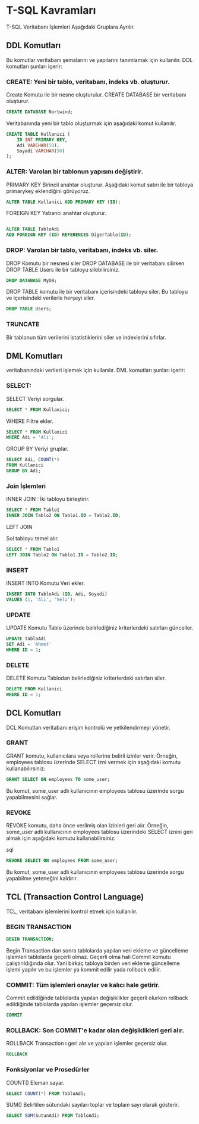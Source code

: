 

# T-SQL Kavramları


T-SQL Veritabanı İşlemleri Aşağıdaki Gruplara Ayrılır.

## DDL Komutları  

Bu komutlar veritabanı şemalarını ve yapılarını tanımlamak için kullanılır. DDL komutları şunları içerir:

### CREATE: Yeni bir tablo, veritabanı, indeks vb. oluşturur.

Create Komutu ile bir nesne oluşturulur. CREATE DATABASE bir veritabanı oluşturur.

```sql
CREATE DATABASE Nortwind;
```

Veritabanında yeni bir tablo oluşturmak için aşağıdaki komut kullanılır.

```sql
CREATE TABLE Kullanici (
    ID INT PRIMARY KEY,
    Adi VARCHAR(50),
    Soyadi VARCHAR(50)
);
```

### ALTER: Varolan bir tablonun yapısını değiştirir.

PRIMARY KEY  Birincil anahtar oluşturur. Aşağıdaki komut satırı ile bir tabloya primarykey eklendiğini görüyoruz.

```sql
ALTER TABLE Kullanici ADD PRIMARY KEY (ID);
```

FOREIGN KEY  Yabancı anahtar oluşturur.

```sql

ALTER TABLE TabloAdi
ADD FOREIGN KEY (ID) REFERENCES DigerTablo(ID);
```


### DROP: Varolan bir tablo, veritabanı, indeks vb. siler.

DROP Komutu bir nesnesi siler DROP DATABASE ile bir veritabanı silirken  DROP TABLE Users ile bir tabloyu silebilirsiniz.

```sql
DROP DATABASE MyDB;
```
DROP TABLE komutu ile bir veritabanı içerisindeki tabloyu siler. Bu tabloyu ve içerisindeki verilerle herşeyi siler.

```sql
DROP TABLE Users;
```

### TRUNCATE 

Bir tablonun tüm verilerini istatistiklerini siler ve indexlerini sıfırlar.


## DML Komutları 

veritabanındaki verileri işlemek için kullanılır. DML komutları şunları içerir:

### SELECT:

SELECT  Veriyi sorgular.

```sql
SELECT * FROM Kullanici;
```

WHERE Filtre ekler.

```sql
SELECT * FROM Kullanici
WHERE Adi = 'Ali';
```


GROUP BY Veriyi gruplar.


```sql
SELECT Adi, COUNT(*)
FROM Kullanici
GROUP BY Adi;
```

### Join İşlemleri

INNER JOIN : İki tabloyu birleştirir.

```sql
SELECT * FROM Tablo1
INNER JOIN Tablo2 ON Tablo1.ID = Tablo2.ID;
```


LEFT JOIN

Sol tabloyu temel alır.

```sql
SELECT * FROM Tablo1
LEFT JOIN Tablo2 ON Tablo1.ID = Tablo2.ID;
```


### INSERT

INSERT INTO  Komutu Veri ekler.

```sql
INSERT INTO TabloAdi (ID, Adi, Soyadi)
VALUES (1, 'Ali', 'Veli');
```


### UPDATE

UPDATE Komutu Tablo üzerinde belirlediğiniz kriterlerdeki satırları günceller.

```sql
UPDATE TabloAdi
SET Adi = 'Ahmet'
WHERE ID = 1;
```

### DELETE

DELETE Komutu Tablodan belirlediğiniz kriterlerdeki satırları siler.

```sql
DELETE FROM Kullanici
WHERE ID = 1;
```



## DCL Komutları 

DCL Komutları veritabanı erişim kontrolü ve yetkilendirmeyi yönetir.

### GRANT

GRANT komutu, kullanıcılara veya rollerine belirli izinler verir. Örneğin, employees tablosu üzerinde SELECT izni vermek için aşağıdaki komutu kullanabilirsiniz:

```sql
GRANT SELECT ON employees TO some_user;
```

Bu komut, some_user adlı kullanıcının employees tablosu üzerinde sorgu yapabilmesini sağlar.

### REVOKE

REVOKE komutu, daha önce verilmiş olan izinleri geri alır. Örneğin, some_user adlı kullanıcının employees tablosu üzerindeki SELECT iznini geri almak için aşağıdaki komutu kullanabilirsiniz:

sql
```sql
REVOKE SELECT ON employees FROM some_user;
```

Bu komut, some_user adlı kullanıcının employees tablosu üzerinde sorgu yapabilme yeteneğini kaldırır.



## TCL (Transaction Control Language) 

TCL, veritabanı işlemlerini kontrol etmek için kullanılır.
### BEGIN TRANSACTION
```sql
BEGIN TRANSACTION;
```

Begin Transaction dan sonra tablolarda yapılan veri ekleme ve güncelleme işlemleri tablolarda geçerli olmaz. Geçerli olma hali Commit komutu çalıştırıldığında olur.  Yani birkaç tabloya birden veri ekleme güncelleme işlemi yapılır ve bu işlemler ya kommit edilir yada rollback edilir. 



### COMMIT: Tüm işlemleri onaylar ve kalıcı hale getirir.

Commit edildiğinde tablolarda yapılan değişiklikler geçerli olurken rollback edildiğinde tablolarda yapılan işlemler geçersiz olur.

```sql
COMMIT
```

### ROLLBACK: Son COMMIT'e kadar olan değişiklikleri geri alır.

ROLLBACK  Transaction ı geri alır ve yapılan işlemler geçersiz olur.

```sql
ROLLBACK 

```

### Fonksiyonlar ve Prosedürler

COUNT()  Eleman sayar.

```sql
SELECT COUNT(*) FROM TabloAdi;
```


SUM()  Belirtilen sütundaki sayıları toplar ve toplam sayı olarak gösterir.

```sql
SELECT SUM(SutunAdi) FROM TabloAdi;
```